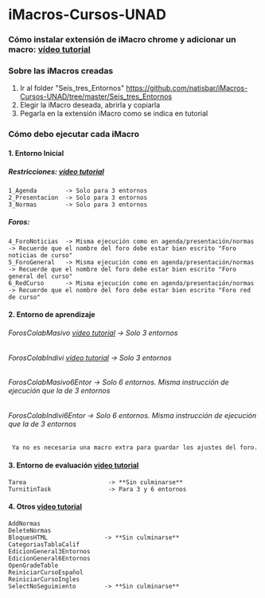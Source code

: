 # iMacros-Cursos-UNAD

### Cómo instalar extensión de iMacro chrome y adicionar un macro: [vídeo tutorial](https://www.loom.com/share/243adbfef5e04fe89741c337fecf807f)

### Sobre las iMacros creadas
1. Ir al folder "Seis_tres_Entornos" https://github.com/natisbar/iMacros-Cursos-UNAD/tree/master/Seis_tres_Entornos
2. Elegir la iMacro deseada, abrirla y copiarla
3. Pegarla en la extensión iMacro como se indica en tutorial

### Cómo debo ejecutar cada iMacro
#### 1. Entorno Inicial
  ##### Restricciones: [vídeo tutorial](https://www.loom.com/share/86a52e5c736a46a8a9321e26ce3d6772)
    1_Agenda        -> Solo para 3 entornos
    2_Presentacion  -> Solo para 3 entornos
    3_Normas        -> Solo para 3 entornos
  ##### Foros:
    4_ForoNoticias  -> Misma ejecución como en agenda/presentación/normas -> Recuerde que el nombre del foro debe estar bien escrito "Foro noticias de curso"
    5_ForoGeneral 	-> Misma ejecución como en agenda/presentación/normas -> Recuerde que el nombre del foro debe estar bien escrito "Foro general del curso"
    6_RedCurso      -> Misma ejecución como en agenda/presentación/normas -> Recuerde que el nombre del foro debe estar bien escrito "Foro red de curso"
    
  

#### 2. Entorno de aprendizaje 
###### ForosColabMasivo [vídeo tutorial](https://www.loom.com/share/d22dd189f1114ae6be4789d785c4cf2c) -> Solo 3 entornos
###### ForosColabIndivi [vídeo tutorial](https://www.loom.com/share/8211d5d9662743a882855624be7b4abc) -> Solo 3 entornos
###### ForosColabMasivo6Entor             -> Solo 6 entornos. Misma instrucción de ejecución que la de 3 entornos
###### ForosColabIndivi6Entor             -> Solo 6 entornos. Misma instrucción de ejecución que la de 3 entornos

     Ya no es necesaria una macro extra para guardar los ajustes del foro.
    
#### 3. Entorno de evaluación [vídeo tutorial](https://www.loom.com/share/14f889467c5f42cb84fcb6127b49d504)
    Tarea                       -> **Sin culminarse**
    TurnitinTask                -> Para 3 y 6 entornos

#### 4. Otros [vídeo tutorial](https://www.loom.com/share/6c99eb6c90404e3e93df3af540cf7d1b)
    AddNormas
    DeleteNormas
    BloquesHTML                -> **Sin culminarse**
    CategoriasTablaCalif
    EdicionGeneral3Entornos
    EdicionGeneral6Entornos
    OpenGradeTable
    ReiniciarCursoEspañol
    ReiniciarCursoIngles
    SelectNoSeguimiento        -> **Sin culminarse**
    
    
    
